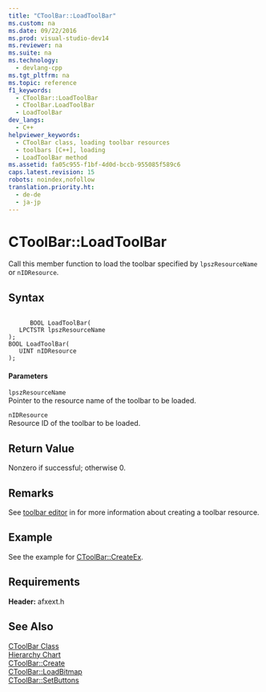 ```yaml
---
title: "CToolBar::LoadToolBar"
ms.custom: na
ms.date: 09/22/2016
ms.prod: visual-studio-dev14
ms.reviewer: na
ms.suite: na
ms.technology: 
  - devlang-cpp
ms.tgt_pltfrm: na
ms.topic: reference
f1_keywords: 
  - CToolBar::LoadToolBar
  - CToolBar.LoadToolBar
  - LoadToolBar
dev_langs: 
  - C++
helpviewer_keywords: 
  - CToolBar class, loading toolbar resources
  - toolbars [C++], loading
  - LoadToolBar method
ms.assetid: fa05c955-f1bf-4d0d-bccb-955085f589c6
caps.latest.revision: 15
robots: noindex,nofollow
translation.priority.ht: 
  - de-de
  - ja-jp
---
```

# CToolBar::LoadToolBar
Call this member function to load the toolbar specified by `lpszResourceName` or `nIDResource`.  
  
## Syntax  
  
```  
  
      BOOL LoadToolBar(  
   LPCTSTR lpszResourceName   
);  
BOOL LoadToolBar(  
   UINT nIDResource   
);  
```  
  
#### Parameters  
 `lpszResourceName`  
 Pointer to the resource name of the toolbar to be loaded.  
  
 `nIDResource`  
 Resource ID of the toolbar to be loaded.  
  
## Return Value  
 Nonzero if successful; otherwise 0.  
  
## Remarks  
 See [toolbar editor](../vs140/toolbar-editor.md) in for more information about creating a toolbar resource.  
  
## Example  
 See the example for [CToolBar::CreateEx](../vs140/ctoolbar--createex.md).  
  
## Requirements  
 **Header:** afxext.h  
  
## See Also  
 [CToolBar Class](../vs140/ctoolbar-class.md)   
 [Hierarchy Chart](../vs140/hierarchy-chart.md)   
 [CToolBar::Create](../vs140/ctoolbar--create.md)   
 [CToolBar::LoadBitmap](../vs140/ctoolbar--loadbitmap.md)   
 [CToolBar::SetButtons](../vs140/ctoolbar--setbuttons.md)